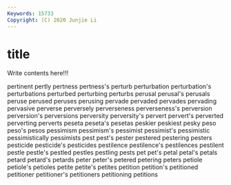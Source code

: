 ```yaml
---
Keywords: 15733
Copyright: (C) 2020 Junjie Li
---
```


# title

Write contents here!!!

pertinent 
pertly 
pertness 
pertness's 
perturb 
perturbation
perturbation's 
perturbations 
perturbed 
perturbing 
perturbs 
perusal 
perusal's 
perusals 
peruse 
perused
peruses 
perusing 
pervade 
pervaded 
pervades 
pervading 
pervasive 
perverse 
perversely 
perverseness
perverseness's 
perversion 
perversion's 
perversions 
perversity 
perversity's 
pervert 
pervert's 
perverted 
perverting
perverts 
peseta 
peseta's 
pesetas 
peskier 
peskiest 
pesky 
peso 
peso's 
pesos
pessimism 
pessimism's 
pessimist 
pessimist's 
pessimistic 
pessimistically 
pessimists 
pest 
pest's 
pester
pestered 
pestering 
pesters 
pesticide 
pesticide's 
pesticides 
pestilence 
pestilence's 
pestilences 
pestilent
pestle 
pestle's 
pestled 
pestles 
pestling 
pests 
pet 
pet's 
petal 
petal's
petals 
petard 
petard's 
petards 
peter 
peter's 
petered 
petering 
peters 
petiole
petiole's 
petioles 
petite 
petite's 
petites 
petition 
petition's 
petitioned 
petitioner 
petitioner's
petitioners 
petitioning 
petitions 
